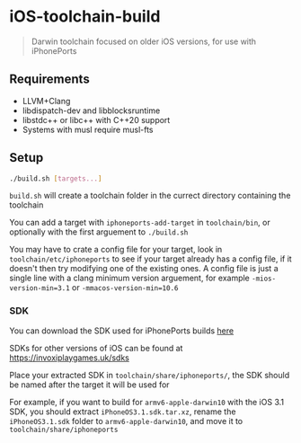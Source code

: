# iOS-toolchain-build

> Darwin toolchain focused on older iOS versions, for use with iPhonePorts

## Requirements

- LLVM+Clang
- libdispatch-dev and libblocksruntime
- libstdc++ or libc++ with C++20 support
- Systems with musl require musl-fts

## Setup

```sh
./build.sh [targets...]
```

`build.sh` will create a toolchain folder in the currect directory containing the toolchain

You can add a target with `iphoneports-add-target` in `toolchain/bin`, or optionally with the first arguement to `./build.sh`

You may have to crate a config file for your target, look in `toolchain/etc/iphoneports` to see if your target already has a config file, if it doesn't then try modifying one of the existing ones.
A config file is just a single line with a clang minimum version arguement, for example `-mios-version-min=3.1` or `-mmacos-version-min=10.6`

### SDK

You can download the SDK used for iPhonePorts builds [here](https://github.com/Un1q32/iphoneports-sdk/raw/master/iPhoneOS3.1.sdk.tar.xz)

SDKs for other versions of iOS can be found at https://invoxiplaygames.uk/sdks

Place your extracted SDK in `toolchain/share/iphoneports/`, the SDK should be named after the target it will be used for

For example, if you want to build for `armv6-apple-darwin10` with the iOS 3.1 SDK, you should extract `iPhoneOS3.1.sdk.tar.xz`, rename the `iPhoneOS3.1.sdk` folder to `armv6-apple-darwin10`, and move it to `toolchain/share/iphoneports`
